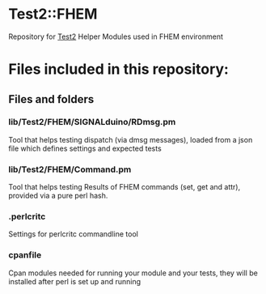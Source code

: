 # Test2::FHEM
Repository for [Test2](https://metacpan.org/pod/Test2) Helper Modules used in FHEM environment


# Files included in this repository:


## Files and folders

### lib/Test2/FHEM/SIGNALduino/RDmsg.pm

Tool that helps testing dispatch (via dmsg messages), loaded from a json file which defines settings and expected tests


### lib/Test2/FHEM/Command.pm

Tool that helps testing Results of FHEM commands (set, get and attr), provided via a pure perl hash.


### .perlcritc

Settings for perlcritc commandline tool

### cpanfile

Cpan modules needed for running your module and your tests, they will be installed after perl is set up and running 

